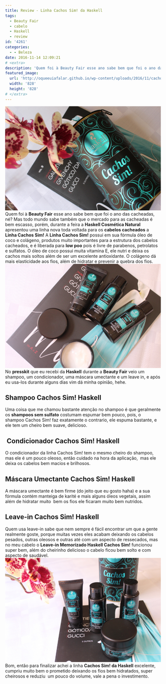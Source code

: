 ```yaml
---
title: Review - Linha Cachos Sim! da Haskell
tags:
  - Beauty Fair
  - cabelo
  - Haskell
  - review
id: '4261'
categories:
  - - Beleza
date: 2016-11-14 12:09:21
# <extra>
description: 'Quem foi à Beauty Fair esse ano sabe bem que foi o ano das cacheadas, né? Mas todo mundo sabe também que o mercado para as cacheadas é bem escasso, porém, durante a feira a Haskell Cosmética Natural apresentou uma linha nova toda voltada para os cabelos cacheados a Linha Cachos Sim! A Linha Cachos Sim! possui em sua fórmula óleo de coco e colágeno, produtos muito importantes para a estrutura dos cabelos cacheados, e é liberada para low poo pois é livre de parabenos, petrolatos e sulfatos. O óleo de coco possui muita vitamina E, ele nutri e deixa os cachos mais soltos além de ser um excelente antioxidante. O colágeno dá mais elasticidade aos fios, além de hidratar e prevenir a quebra dos fios. No presskit que eu recebi da Haskell durante a Beauty Fair veio um shampoo, &hellip;'
featured_image: 
  url: 'http://oqueeuiafalar.github.io/wp-content/uploads/2016/11/cachos-sim-haskell.jpg'
  width: '828'
  height: '828'
# </extra>
---
```


![haskell - linha cachos sim! - review](/wp-content/uploads/2016/11/cachos-sim-haskell.jpg) Quem foi à **Beauty Fair** esse ano sabe bem que foi o ano das cacheadas, né? Mas todo mundo sabe também que o mercado para as cacheadas é bem escasso, porém, durante a feira a **Haskell Cosmética Natural** apresentou uma linha nova toda voltada para os **cabelos cacheados** a **Linha Cachos Sim!** A **Linha Cachos Sim!** possui em sua fórmula óleo de coco e colágeno, produtos muito importantes para a estrutura dos cabelos cacheados, e é liberada para **low poo** pois é livre de parabenos, petrolatos e sulfatos. O óleo de coco possui muita vitamina E, ele nutri e deixa os cachos mais soltos além de ser um excelente antioxidante. O colágeno dá mais elasticidade aos fios, além de hidratar e prevenir a quebra dos fios. ![linha cachos sim - haskell](/wp-content/uploads/2016/11/review-cachos-sim-haskell.jpg) No **presskit** que eu recebi da **Haskell** durante a **Beauty Fair** veio um shampoo, um condicionador, uma máscara umectante e um leave in, e após eu usa-los durante alguns dias vim dá minha opinião, hehe.

## Shampoo Cachos Sim! Haskell

Uma coisa que me chamou bastante atenção no shampoo é que geralmente os **shampoos sem sulfato** costumam espumar bem pouco, pois, o shampoo Cachos Sim! faz exatamente o contrario, ele espuma bastante, e ele tem um cheiro bem suave, delicioso.

##  Condicionador Cachos Sim! Haskell

O condicionador da linha Cachos Sim! tem o mesmo cheiro do shampoo, mas ele é um pouco oleoso, então cuidado na hora da aplicação,  mas ele deixa os cabelos bem macios e brilhosos.

## Máscara Umectante Cachos Sim! Haskell

A máscara umectante é bem firme (do jeito que eu gosto haha) e a sua fórmula contém manteiga de karité e mais alguns óleos vegetais, assim além de hidratar muito  bem os fios ele ficaram muito bem nutridos.

## Leave-in Cachos Sim! Haskell

Quem usa leave-in sabe que nem sempre é fácil encontrar um que a gente realmente goste, porque muitas vezes eles acabam deixando os cabelos pesados, outras oleosos e outras até com um aspecto de ressecados, mas no meu cabelo o **Leave-in Memorizado Haskell Cachos Sim!** funcionou super bem, além do cheirinho delicioso o cabelo ficou bem solto e com aspecto de saudável. ![linhas cachos sim ! haskell](/wp-content/uploads/2016/11/haskell-cachos-sim-o-que-eu-achei.jpg) Bom, então para finalizar achei a linha **Cachos Sim! da Haskell** excelente, cumpriu muito bem o prometido deixando os fios bem hidratados, super cheirosos e reduziu  um pouco do volume, vale a pena o investimento.
